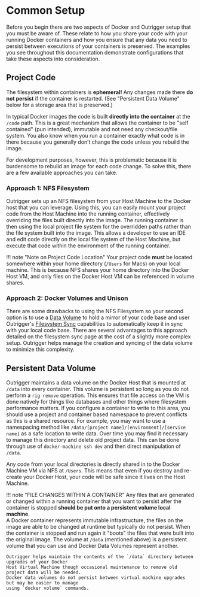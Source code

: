 # Common Setup

Before you begin there are two aspects of Docker and Outrigger setup that you must be aware of.
These relate to how you share your code with your running Docker containers and how you ensure that
any data you need to persist between executions of your containers is preserved. The examples you
see throughout this documentation demonstrate configurations that take these aspects into
consideration.

## Project Code

The filesystem within containers is **ephemeral!** Any changes made there **do not persist** if the 
container is restarted. (See "Persistent Data Volume" below for a storage area that is preserved.)

In typical Docker images the code is built **directly into the container** at the `/code` path. This 
is a great mechanism that allows the container to be "self contained" (pun intended), immutable and 
not need any checkout/file system. You also know when you run a container exactly what code is in 
there because you generally don’t change the code unless you rebuild the image.  

For development purposes, however, this is problematic because it is burdensome to rebuild an image 
for each code change. To solve this, there are a few available approaches you can take.

### Approach 1: NFS Filesystem

Outrigger sets up an NFS filesystem from your Host Machine to the Docker host that you can leverage.
Using this, you can easily mount your project code from the Host Machine into the running 
container, effectively overriding the files built directly into the image. The running container is 
then using the local project file system for the overridden paths rather than the file system built 
into the image.  This allows a developer to use an IDE and edit code directly on the local file system 
of the Host Machine, but execute that code within the environment of the running container.

!!! note "Note on Project Code Location"
    Your project code **must** be located somewhere within your home directory (`/Users` for Macs) on 
    your local machine. This is because NFS shares your home directory into the Docker Host VM, and 
    only files on the Docker Host VM can be referenced in volume shares. 

### Approach 2: Docker Volumes and Unison

There are some drawbacks to using the NFS Filesystem so your second option is to use a 
[Data Volume](https://docs.docker.com/engine/tutorials/dockervolumes/) to hold a mirror of your
code base and user Outrigger's [Filesystem Sync](filesystem-sync.md) capabilities to automatically
keep it in sync with your local code base. There are several advantages to this approach detailed
on the filesystem sync page at the cost of a slightly more complex setup. Outrigger helps manage
the creation and syncing of the data volume to minimize this complexity.

## Persistent Data Volume

Outrigger maintains a data volume on the Docker Host that is mounted at `/data` into every container. 
This volume is persistent so long as you do not perform a `rig remove` operation. This ensures 
that file access on the VM is done natively for things like databases and other things where filesystem
performance matters. If you configure a container to write to this area, you should use a project and 
container based namespace to prevent conflicts as this is a shared resource. For example, you may want 
to use a namespacing method like `/data/[project name]/[environment]/[service name]` as a safe location 
to write data. Over time you may find it necessary to manage this directory and delete old project
data. This can be done through use of `docker-machine ssh dev` and then direct manipulation of `/data`.

Any code from your local directories is directly shared in to the Docker Machine VM via NFS at `/Users`. 
This means that even if you destroy and re-create your Docker Host, your code will be safe since it 
lives on the Host Machine.

!!! note "FILE CHANGES WITHIN A CONTAINER"
    Any files that are generated or changed within a running container that you want to persist after the 
    container is stopped **should be put onto a persistent volume local machine**.  
    A Docker container represents immutable infrastructure, the files on the image 
    are able to be changed at runtime but typically do not persist. When the container is stopped and 
    run again it "boots" the files that were built into the original image. The volume at `/data` (mentioned 
    above) is a persistent volume that you can use and Docker Data Volumes represent another.

    Outrigger helps maintain the contents of the `/data` directory between upgrades of your Docker
    Host Virtual Machine though occasional maintenance to remove old project data will be needed.
    Docker data volumes do not persist between virtual machine upgrades but may be easier to manage
    using `docker volume` commands.

